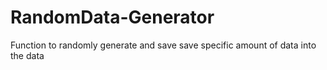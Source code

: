 # RandomData-Generator
Function to randomly generate and save save specific amount of data into the data
